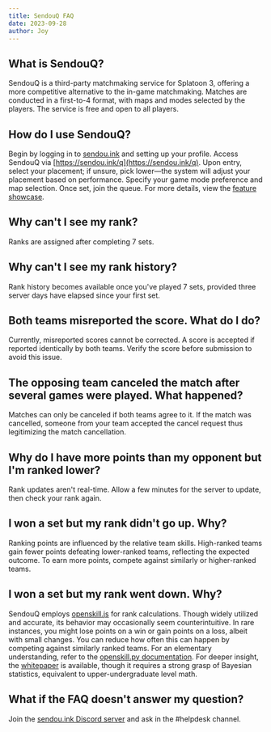 ```yaml
---
title: SendouQ FAQ
date: 2023-09-28
author: Joy
---
```


## What is SendouQ?

SendouQ is a third-party matchmaking service for Splatoon 3, offering a more competitive alternative to the in-game matchmaking. Matches are conducted in a first-to-4 format, with maps and modes selected by the players. The service is free and open to all players.

## How do I use SendouQ?

Begin by logging in to [sendou.ink](https://sendou.ink) and setting up your profile. Access SendouQ via [https://sendou.ink/q](https://sendou.ink/q). Upon entry, select your placement; if unsure, pick lower—the system will adjust your placement based on performance. Specify your game mode preference and map selection. Once set, join the queue. For more details, view the [feature showcase](https://www.youtube.com/watch?v=XIRNcTFDYzA).

## Why can't I see my rank?

Ranks are assigned after completing 7 sets.

## Why can't I see my rank history?

Rank history becomes available once you've played 7 sets, provided three server days have elapsed since your first set.

## Both teams misreported the score. What do I do?

Currently, misreported scores cannot be corrected. A score is accepted if reported identically by both teams. Verify the score before submission to avoid this issue.

## The opposing team canceled the match after several games were played. What happened?

Matches can only be canceled if both teams agree to it. If the match was cancelled, someone from your team accepted the cancel request thus legitimizing the match cancellation.

## Why do I have more points than my opponent but I'm ranked lower?

Rank updates aren't real-time. Allow a few minutes for the server to update, then check your rank again.

## I won a set but my rank didn't go up. Why?

Ranking points are influenced by the relative team skills. High-ranked teams gain fewer points defeating lower-ranked teams, reflecting the expected outcome. To earn more points, compete against similarly or higher-ranked teams.

## I won a set but my rank went down. Why?

SendouQ employs [openskill.js](https://github.com/philihp/openskill.js) for rank calculations. Though widely utilized and accurate, its behavior may occasionally seem counterintuitive. In rare instances, you might lose points on a win or gain points on a loss, albeit with small changes. You can reduce how often this can happen by competing against similarly ranked teams. For an elementary understanding, refer to the [openskill.py documentation](https://openskill.me/en/stable/manual.html). For deeper insight, the [whitepaper](https://www.csie.ntu.edu.tw/~cjlin/papers/online_ranking/online_journal.pdf) is available, though it requires a strong grasp of Bayesian statistics, equivalent to upper-undergraduate level math.

## What if the FAQ doesn't answer my question?

Join the [sendou.ink Discord server](https://discord.gg/sendou) and ask in the #helpdesk channel.
